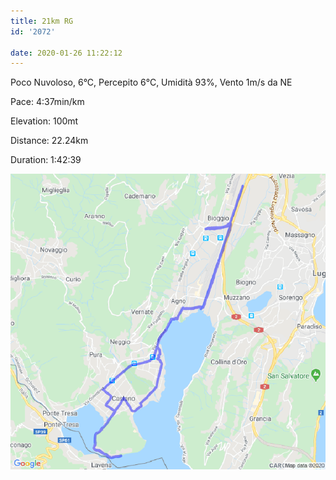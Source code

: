 ```yaml
---
title: 21km RG
id: '2072'

date: 2020-01-26 11:22:12
---
```


Poco Nuvoloso, 6°C, Percepito 6°C, Umidità 93%, Vento 1m/s da NE

Pace: 4:37min/km

Elevation: 100mt

Distance: 22.24km

Duration: 1:42:39



 
![image](/images/2021/08/20200126-activity-map.png)
